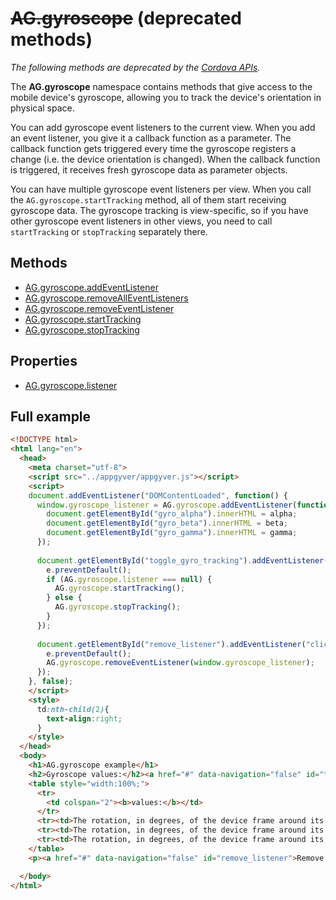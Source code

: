 # ~~AG.gyroscope~~ (deprecated methods)

*The following methods are deprecated by the [Cordova APIs](http://docs.phonegap.com).*

The **AG.gyroscope** namespace contains methods that give access to the mobile device's gyroscope, allowing you to track the device's orientation in physical space.

You can add gyroscope event listeners to the current view. When you add an event listener, you give it a callback function as a parameter. The callback function gets triggered every time the gyroscope registers a change (i.e. the device orientation is changed). When the callback function is triggered, it receives fresh gyroscope data as parameter objects.

You can have multiple gyroscope event listeners per view. When you call the `AG.gyroscope.startTracking` method, all of them start receiving gyroscope data. The gyroscope tracking is view-specific, so if you have other gyroscope event listeners in other views, you need to call `startTracking` or `stopTracking` separately there.

## Methods ##
* [AG.gyroscope.addEventListener](methods/addEventListener.md)
* [AG.gyroscope.removeAllEventListeners](methods/removeAllEventListners.md)
* [AG.gyroscope.removeEventListener](methods/removeEventListener.md)
* [AG.gyroscope.startTracking](methods/startTracking.md)
* [AG.gyroscope.stopTracking](methods/stopTracking.md)

## Properties
* [AG.gyroscope.listener](properties/listener.md)

## Full example ##

```html
<!DOCTYPE html>
<html lang="en">
  <head>
    <meta charset="utf-8">
    <script src="../appgyver/appgyver.js"></script>
    <script>
    document.addEventListener("DOMContentLoaded", function() {
      window.gyroscope_listener = AG.gyroscope.addEventListener(function(alpha,beta,gamma){
        document.getElementById("gyro_alpha").innerHTML = alpha;
        document.getElementById("gyro_beta").innerHTML = beta;
        document.getElementById("gyro_gamma").innerHTML = gamma;
      });
      
      document.getElementById("toggle_gyro_tracking").addEventListener("click", function(e){
        e.preventDefault();
        if (AG.gyroscope.listener === null) {
          AG.gyroscope.startTracking();
        } else {
          AG.gyroscope.stopTracking();
        }
      });
      
      document.getElementById("remove_listener").addEventListener("click", function(e){
        e.preventDefault();
        AG.gyroscope.removeEventListener(window.gyroscope_listener);
      });
    }, false);
    </script>
    <style>
      td:nth-child(2){
        text-align:right;
      }
    </style>
  </head>
  <body>
    <h1>AG.gyroscope example</h1>
    <h2>Gyroscope values:</h2><a href="#" data-navigation="false" id="toggle_gyro_tracking">Toggle gyroscope tracking</a><br />
    <table style="width:100%;">
      <tr>
        <td colspan="2"><b>values:</b></td>
      </tr>
      <tr><td>The rotation, in degrees, of the device frame around its z-axis (alpha angle): </td><td id="gyro_alpha"></td></tr>
      <tr><td>The rotation, in degrees, of the device frame around its x-axis (beta angle):</td><td id="gyro_beta"></td></tr>
      <tr><td>The rotation, in degrees, of the device frame around its y-axis (gamma angle):</td><td id="gyro_gamma"></td></tr>
    </table>
    <p><a href="#" data-navigation="false" id="remove_listener">Remove listener</a></p>

  </body>
</html>
```